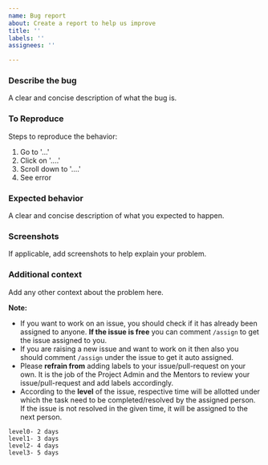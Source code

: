 ```yaml
---
name: Bug report
about: Create a report to help us improve
title: ''
labels: ''
assignees: ''

---
```


### **Describe the bug**
A clear and concise description of what the bug is.

### **To Reproduce**
Steps to reproduce the behavior:
1. Go to '...'
2. Click on '....'
3. Scroll down to '....'
4. See error

### **Expected behavior**
A clear and concise description of what you expected to happen.

### **Screenshots**
If applicable, add screenshots to help explain your problem.

### **Additional context**
Add any other context about the problem here.



**Note:**
* If you want to work on an issue, you should check if it has already been assigned to anyone. **If the issue is free** you can comment `/assign` to get the issue assigned to you.
* If you are raising a new issue and want to work on it then also you should comment `/assign` under the issue to get it auto assigned.
* Please **refrain from** adding labels to your issue/pull-request on your own. It is the job of the Project Admin and the Mentors to review your issue/pull-request and add labels accordingly.
* According to the **level** of the issue, respective time will be allotted under which the task need to be completed/resolved by the assigned person. If the issue is not resolved in the given time, it will be assigned to the next person.
```
level0- 2 days
level1- 3 days
level2- 4 days
level3- 5 days
```
